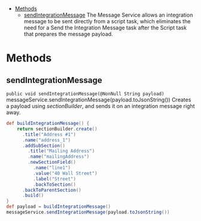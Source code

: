 -   [Methods](#MessageService-Methods)
    -   [sendIntegrationMessage](#MessageService-sendIntegrationMessage)
The Message Service allows an integration message to be sent directly from a script task, which eliminates the need for a Send the Integration Message task after the Script task that prepares the message payload.
# Methods
## sendIntegrationMessage
`public void sendIntegrationMessage(@NonNull String payload)`
messageService.sendIntegrationMessage(payload.toJsonString())
Creates a payload using *sectionBuilder*, and sends it on an integration message right away.
``` groovy
def buildIntegrationMessage() {
    return sectionBuilder.create()
      .title("Address #1")
      .name("address_1")
      .addSubSection()
        .title("Mailing Address")
        .name("mailingAddress")
        .newSectionField()
          .name("line1")
          .value("40 Wall Street")
          .label("Street")
          .backToSection()
      .backToParentSection()
      .build()  
}
def payload = buildIntegrationMessage()
messageService.sendIntegrationMessage(payload.toJsonString())
```
